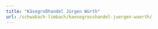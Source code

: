```yaml
---
title: "Käsegroßhandel Jürgen Würth"
url: /schwabach-limbach/kaesegrosshandel-juergen-wuerth/
---
```

